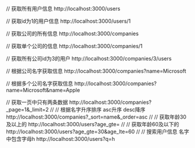 // 获取所有用户信息
http://localhost:3000/users

// 获取id为1的用户信息
http://localhost:3000/users/1

// 获取公司的所有信息
http://localhost:3000/companies

// 获取单个公司的信息
http://localhost:3000/companies/1

// 获取所有公司id为3的用户
http://localhost:3000/companies/3/users

// 根据公司名字获取信息
http://localhost:3000/companies?name=Microsoft

// 根据多个公司名字获取信息
http://localhost:3000/companies?name=Microsoft&name=Apple

// 获取一页中只有两条数据
http://localhost:3000/companies?_page=1&_limit=2
//
// 根据名字升序排序  asc升序 desc降序
http://localhost:3000/companies?_sort=name&_order=asc
// 
// 获取年龄30及以上的
http://localhost:3000/users?age_gte=
// 
// 获取年龄60及以下的
http://localhost:3000/users?age_gte=30&age_lte=60
//
// 搜索用户信息 名字中包含字母h
http://localhost:3000/users?q=h